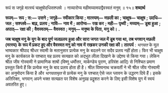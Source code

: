  

रूपं स जगृहे मात्स्यं चाक्षुषोदधिसश्प्लवे । नाव्यारोप्य महीमय्यामपाद्वैवस्वतं मनुम् ॥ १५॥ **शब्दार्थ** 

**रूपम्—** **रूप** **; स:—** **उसने** **; जगृहे—** **स्वीकार किया** **; मात्स्यम्—** **मछली का** **; चाक्षुष—** **चाक्षुष** **; उदधि—** **जल** **; सश्प्लवे—** **बाढ़, प्रलय** **; नावि—** **नाव में** **; आरोप्य—** **रख कर** **; मही—** **पृथ्वी** **; मय्याम्—** **डूबा हुआ** **; अपात्—** **रक्षा की** **; वैवस्वतम्—** **वैवस्वत** **; मनुम्—** **मनुष्य के पिता, मनु को।** **.** 

**जब चाक्षुष मनु के युग के बाद पूर्ण जलप्रलय हुआ और सारा जगत जल में डूब गया** **था, तब भगवान् मछली (मत्स्य) के रूप में प्रकट हुए और वैवस्वत मनु को नाव में** **रखकर उनकी रक्षा की।** **तात्पर्य** : *भागवत* के मूल भाष्यकार श्रीपाद श्रीधर स्वामी के मतानुसार प्रत्येक मनु के बदलने पर सदैव प्रलय नहीं होता। फिर भी चाक्षुष मनु के कार्यकाल के पश्चात् यह प्रलय सत्यव्रत को अद्भुत लीला दिखाने के उद्देश्य से किया गया। लेकिन श्रील जीव गोस्वामी ने प्रामाणिक शाषों (विष्णु धर्मोत्तर, मार्कण्डेय पुराण, हरिवंश आदि) से निश्चित प्रमाण प्रस्तुत किये हैं कि प्रत्येक मनु के बाद प्रलय होता ही है। श्रील विश्वनाथ चक्रवर्ती ने भी श्रील जीव गोस्वामी का अनुमोदन किया है और *भागवतामृत* से प्रत्येक मनु के पश्चात् ऐसे जल प्लावन के उद्धरण दिये हैं। इसके अतिरिक्त, भगवान् अपने भक्त सत्यव्रत पर विशेष अनुग्रह प्रदॢशत करने के लिए इसी विशेष युग में स्वयं अवतरित हुए। 